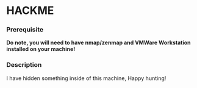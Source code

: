 # HACKME

### Prerequisite

**Do note, you will need to have nmap/zenmap and VMWare Workstation installed on your machine!**

### Description
I have hidden something inside of this machine, Happy hunting!
